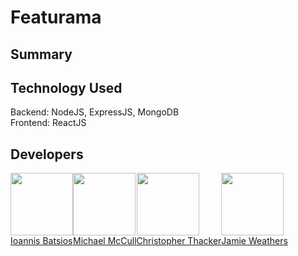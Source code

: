 # Featurama

## Summary

## Technology Used
Backend: NodeJS, ExpressJS, MongoDB 
<br>
Frontend: ReactJS

## Developers
<div style="display:flex;">
    <div>
        <img src="https://avatars3.githubusercontent.com/u/19176974?s=460&v=4" width="100" height="100"><br>
        <a href="https://github.com/IBatsios">Ioannis Batsios</a>
    </div>
    <div>
        <img src="https://avatars1.githubusercontent.com/u/42848059?s=460&v=4" width="100" height="100"><br>
        <a href="https://github.com/mjmccull0">Michael McCull</a>
    </div>
    <div>
        <img src="https://avatars0.githubusercontent.com/u/24241518?s=460&v=4" width="100" height="100"><br>
        <a href="https://github.com/Kozmocha">Christopher Thacker</a>
    </div>
    <div>
        <img src="https://avatars3.githubusercontent.com/u/26640295?s=460&v=4" width="100" height="100"><br>
                <a href="https://github.com/jwthrs">Jamie Weathers</a>
    </div>

</div> 

